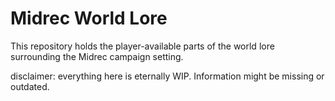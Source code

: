 # Midrec World Lore
This repository holds the player-available parts of the world lore surrounding the Midrec campaign setting.
 
disclaimer: everything here is eternally WIP. Information might be missing or outdated.

